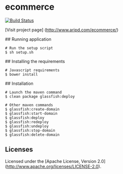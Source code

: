 # ecommerce

[![Build Status](https://api.travis-ci.org/aripd/ecommerce.svg?branch=master)](https://travis-ci.org/aripd/ecommerce)

[Visit project page] (http://www.aripd.com/ecommerce/)


## Running application

    # Run the setup script
    $ sh setup.sh


## Installing the requirements

    # Javascript requirements
    $ bower install


## Installation

    # Launch the maven command
    $ clean package glassfish:deploy

    # Other maven commands
    $ glassfish:create-domain
    $ glassfish:start-domain
    $ glassfish:deploy
    $ glassfish:redeploy
    $ glassfish:undeploy
    $ glassfish:stop-domain
    $ glassfish:delete-domain


## Licenses

Licensed under the [Apache License, Version 2.0] (http://www.apache.org/licenses/LICENSE-2.0).
